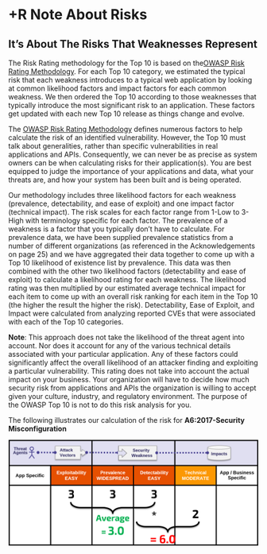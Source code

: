 # +R Note About Risks

## It’s About The Risks That Weaknesses Represent

The Risk Rating methodology for the Top 10 is based on the[OWASP Risk Rating Methodology](https://www.owasp.org/index.php/OWASP_Risk_Rating_Methodology). For each Top 10 category, we estimated the typical risk that each weakness introduces to a typical web application by looking at common likelihood factors and impact factors for each common weakness. We then ordered the Top 10 according to those weaknesses that typically introduce the most significant risk to an application. These factors get updated with each new Top 10 release as things change and evolve.

The [OWASP Risk Rating Methodology](https://www.owasp.org/index.php/OWASP_Risk_Rating_Methodology) defines numerous factors to help calculate the risk of an identified vulnerability. However, the Top 10 must talk about generalities, rather than specific vulnerabilities in real applications and APIs. Consequently, we can never be as precise as system owners can be when calculating risks for their application(s). You are best equipped to judge the importance of your applications and data, what your threats are, and how your system has been built and is being operated.

Our methodology includes three likelihood factors for each weakness (prevalence, detectability, and ease of exploit) and one impact factor (technical impact). The risk scales for each factor range from 1-Low to 3-High with terminology specific for each factor. The prevalence of a weakness is a factor that you typically don’t have to calculate. For prevalence data, we have been supplied prevalence statistics from a number of different organizations (as referenced in the Acknowledgements on page 25) and we have aggregated their data together to come up with a Top 10 likelihood of existence list by prevalence. This data was then combined with the other two likelihood factors (detectability and ease of exploit) to calculate a likelihood rating for each weakness. The likelihood rating was then multiplied by our estimated average technical impact for each item to come up with an overall risk ranking for each item in the Top 10 (the higher the result the higher the risk). Detectability, Ease of Exploit, and Impact were calculated from analyzing reported CVEs that were associated with each of the Top 10 categories. 

**Note**: This approach does not take the likelihood of the threat agent into account. Nor does it account for any of the various technical details associated with your particular application. Any of these factors could significantly affect the overall likelihood of an attacker finding and exploiting a particular vulnerability. This rating does not take into account the actual impact on your business. Your organization will have to decide how much security risk from applications and APIs the organization is willing to accept given your culture, industry, and regulatory environment. The purpose of the OWASP Top 10 is not to do this risk analysis for you.

The following illustrates our calculation of the risk for **A6:2017-Security Misconfiguration**

![Risk Calculation for A6:2017-Security Misconfiguration](images/0xc0-risk-explanation.png)

